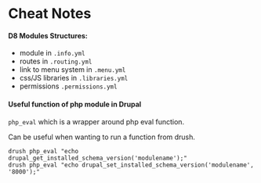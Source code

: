 # Cheat Notes

#### D8 Modules Structures:

* module in `.info.yml`
* routes in `.routing.yml`
* link to menu system in `.menu.yml`
* css/JS libraries in `.libraries.yml`
* permissions `.permissions.yml`

#### Useful function of php module in Drupal

`php_eval` which is a wrapper around php eval function. 

Can be useful when wanting to run a function from drush. 

```text
drush php_eval "echo drupal_get_installed_schema_version('modulename');"
drush php_eval "echo drupal_set_installed_schema_version('modulename', '8000');"
```



